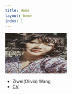 ```yaml
---
title: Home
layout: home
index: 1
---
```


<img src="photo.jpg" alt="My Image" title="My Image Title" width="200" height="130"/>

- Ziwei(Olivia) Wang
- [CV](cv_ZiweiWang.pdf)
